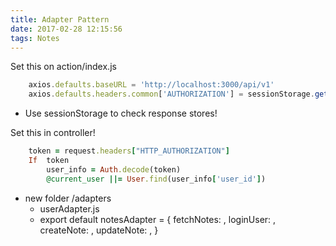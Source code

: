 ```yaml
---
title: Adapter Pattern
date: 2017-02-28 12:15:56
tags: Notes
---
```


Set this on action/index.js

```js
	axios.defaults.baseURL = 'http://localhost:3000/api/v1'
	axios.defaults.headers.common['AUTHORIZATION'] = sessionStorage.getItem('jwt')
```

- Use sessionStorage to check response stores!

Set this in controller!
```ruby
	token = request.headers["HTTP_AUTHORIZATION"]
	If  token
		user_info = Auth.decode(token)
		@current_user ||= User.find(user_info['user_id'])
```

* new folder /adapters
	* userAdapter.js
	* export default notesAdapter = {
		fetchNotes: , loginUser: , createNote: , updateNote: , }	 
